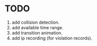 # TODO

1. add collision detection.
2. add available time range.
3. add transition animation.
4. add ip recording (for violation records).
